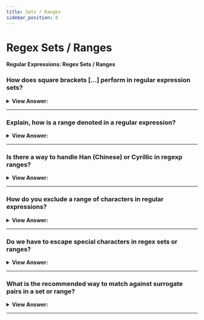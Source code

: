 ```yaml
---
title: Sets / Ranges
sidebar_position: 8
---
```


# Regex Sets / Ranges

**Regular Expressions: Regex Sets / Ranges**

<head>
  <title>Regex Sets / Ranges - JavaScript Interview Questions & Answers</title>
  <meta charSet="utf-8" />
</head>

### How does square brackets […] perform in regular expression sets?

<details>
  <summary><strong>View Answer:</strong></summary>
  <div>
  <div><strong>Interview Response:</strong> Several characters or character classes inside square brackets […] mean to “search for any character among given”. For example, [eao] means any of the 3 characters: 'a', 'e', or 'o'. That is called a set, in regex terminology. Sets can be used in a regexp along with regular characters. It should be noted, although there are multiple characters in the set, they correspond to exactly one character in the match.
    </div><br />
  <div><strong className="codeExample">Code Example:</strong><br /><br />

  <div></div>

```js
// find [t or m], and then "op"
alert('Mop top'.match(/[tm]op/gi)); // "Mop", "top"

// Return null or no matches
// find "V", then [o or i], then "la"
alert('Voila'.match(/V[oi]la/)); // null, no matches
```

  </div>
  </div>
</details>

---

### Explain, how is a range denoted in a regular expression?

<details>
  <summary><strong>View Answer:</strong></summary>
  <div>
  <div><strong>Interview Response:</strong> In simple terms, a range in a regular is denoted or expression inside of square brackets. A range may from [a-z] or [1-100], this can be set based on your needs. We can also use character classes inside […]. For example, if we would like to look for a wordy character \w or a hyphen -, then the set is [\w-]. Combining multiple classes is also possible, e.g. [\s\d] means “a space character or a digit”.
    </div><br />
  <div><strong className="codeExample">Code Example:</strong><br /><br />

  <div></div>

```js
alert('Exception 0xAF'.match(/x[0-9A-F][0-9A-F]/g)); // xAF
```

  </div>
  </div>
</details>

---

### Is there a way to handle Han (Chinese) or Cyrillic in regexp ranges?

<details>
  <summary><strong>View Answer:</strong></summary>
  <div>
  <div><strong>Interview Response:</strong> Yes, we can write a more universal pattern, that looks for wordly characters in any language. That is easy, we would use the Unicode properties available to us in regular expressions. It should be noted that Unicode properties are not supported in Internet Explorer. If we really need them, we can use library XRegExp for IE users.
    </div><br />
  <div><strong className="codeExample">Code Example:</strong><br /><br />

  <div></div>

```js
let regexp = /[\p{Alpha}\p{M}\p{Nd}\p{Pc}\p{Join_C}]/gu;

let str = `Hi 你好 12`;

// finds all letters and digits:
alert(str.match(regexp)); // H,i,你,好,1,2
```

  </div>
  </div>
</details>

---

### How do you exclude a range of characters in regular expressions?

<details>
  <summary><strong>View Answer:</strong></summary>
  <div>
  <div><strong>Interview Response:</strong> If we want to exclude a range of characters in a regular expression. We can place the caret ^ character at the start and match any character except the ones we are trying to match.
    </div><br />
  <div><strong className="codeExample">Code Example:</strong><br /><br />

  <div></div>

```js
alert('alice15@gmail.com'.match(/[^\d\sA-Z]/gi)); // returns @ and .
```

  </div>
  </div>
</details>

---

### Do we have to escape special characters in regex sets or ranges?

<details>
  <summary><strong>View Answer:</strong></summary>
  <div>
  <div><strong>Interview Response:</strong> No, there is no need to escape special characters in regex ranges or sets. The only characters that are is escaped are the caret ^ and the closing bracket. They are not escaped in the technical sense, but rather implicitly. This does not mean we cannot escape characters, but that it is not necessary in most cases.
    </div><br />
  <div><strong className="codeExample">Code Example:</strong><br /><br />

  <div></div>

```js
// No need to escape
let regexp = /[-().^+]/g;

alert('1 + 2 - 3'.match(regexp)); // Matches +, -

// Escaped everything
let regexp = /[\-\(\)\.\^\+]/g;

alert('1 + 2 - 3'.match(regexp)); // also works: +, -
```

  </div>
  </div>
</details>

---

### What is the recommended way to match against surrogate pairs in a set or range?

<details>
  <summary><strong>View Answer:</strong></summary>
  <div>
  <div><strong>Interview Response:</strong> If there are surrogate pairs in the set, flag u is required for them to work correctly. This also applies to a range of surrogate pairs.
    </div><br />
  <div><strong className="codeExample">Code Example:</strong><br /><br />

  <div></div>

```js
// SET: look for 𝒳
alert('𝒳'.match(/[𝒳𝒴]/u)); // returns 𝒳

// RANGE: look for characters from 𝒳 to 𝒵
alert('𝒴'.match(/[𝒳-𝒵]/u)); // returns 𝒴
```

  </div>
  </div>
</details>

---
